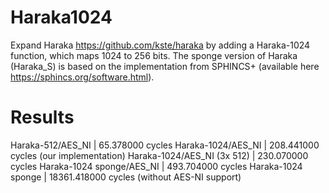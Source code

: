 # Haraka1024

Expand Haraka https://github.com/kste/haraka by adding a Haraka-1024 function, which maps 1024 to 256 bits. The sponge version of Haraka (Haraka_S) is based on the implementation from SPHINCS+ (available here https://sphincs.org/software.html).

# Results

Haraka-512/AES_NI | 65.378000 cycles
Haraka-1024/AES_NI | 208.441000 cycles (our implementation)
Haraka-1024/AES_NI (3x 512) | 230.070000 cycles
Haraka-1024 sponge/AES_NI | 493.704000 cycles
Haraka-1024 sponge | 18361.418000 cycles (without AES-NI support)
